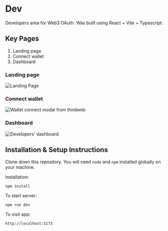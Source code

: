 # Dev

Developers area for Web3 OAuth. Was built using React + Vite + Typescript.

## Key Pages

1.  Landing page
2.  Connect wallet
3.  Dashboard

### Landing page

![Landing Page](https://iili.io/JCt63qx.jpg)

### Connect wallet

![Wallet connect modal from thirdweb](https://iili.io/JCt6dsj.jpg)

### Dashboard

![Developers' dashboard](https://iili.io/JCt6F0Q.jpg)

## Installation & Setup Instructions

Clone down this repository. You will need `node` and `npm` installed globally on your machine.

Installation:

    npm install

To start server:

    npm run dev

To visit app:

    http://localhost:5173
